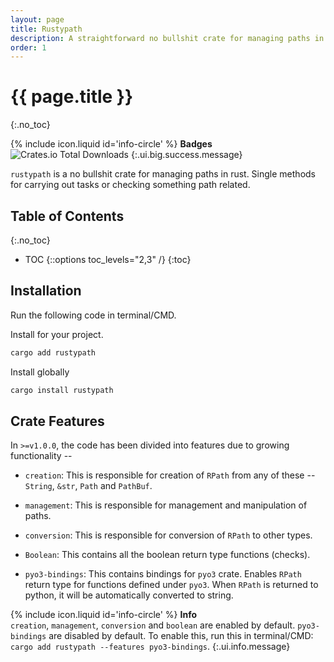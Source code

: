 ```yaml
---
layout: page
title: Rustypath
description: A straightforward no bullshit crate for managing paths in rust.
order: 1
---
```


# {{ page.title }}
{:.no_toc}

<span> {% include icon.liquid id='info-circle' %} <b>Badges</b></span><br>
![Crates.io Total Downloads](https://img.shields.io/crates/d/rustypath?style=flat&logoSize=auto&label=crates.io%20downloads)
{:.ui.big.success.message}

`rustypath` is a no bullshit crate for managing paths in rust. Single methods for carrying out tasks or checking something path related.

## Table of Contents
{:.no_toc}

- TOC
{::options toc_levels="2,3" /}
{:toc}

## Installation

Run the following code in terminal/CMD.

Install for your project.

```bash
cargo add rustypath
```

Install globally

```bash
cargo install rustypath
```

## Crate Features

In `>=v1.0.0`, the code has been divided into features due to growing functionality --

- `creation`: This is responsible for creation of `RPath` from any of these -- `String`, `&str`, `Path` and `PathBuf`.

- `management`: This is responsible for management and manipulation of paths.

- `conversion`: This is responsible for conversion of `RPath` to other types.

- `Boolean`: This contains all the boolean return type functions (checks).

- `pyo3-bindings`: This contains bindings for `pyo3` crate. Enables `RPath` return type for functions defined under `pyo3`. When `RPath` is returned to python, it will be automatically converted to string.

<span> {% include icon.liquid id='info-circle' %} <b>Info</b></span><br> `creation`, `management`, `conversion` and `boolean` are enabled by default. `pyo3-bindings` are disabled by default. To enable this, run this in terminal/CMD: `cargo add rustypath --features pyo3-bindings`.
{:.ui.info.message}
